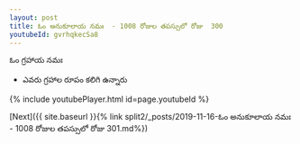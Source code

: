 ```yaml
---
layout: post
title: ఓం అనుకూలాయ నమః  - 1008 రోజుల తపస్సులో రోజు  300
youtubeId: gvrhqkecSa8
---
```

 
 
 ఓం గ్రహాయ నమః  
 
 -  ఎవరు గ్రహాల రూపం కలిగి ఉన్నారు 
 
  
 
  
 
 
 
 
 
 


{% include youtubePlayer.html id=page.youtubeId %}
 
[Next]({{ site.baseurl }}{% link  split2/_posts/2019-11-16-ఓం అనుకూలాయ నమః  - 1008 రోజుల తపస్సులో రోజు  301.md%})
 
